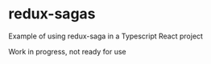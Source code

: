 # redux-sagas
Example of using redux-saga in a Typescript React project

Work in progress, not ready for use

